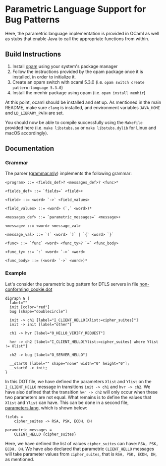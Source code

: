 # Parametric Language Support for Bug Patterns

Here, the parametric language implementation is provided in OCaml as well as stubs that enable Java to call the appropriate functions from within.

## Build Instructions

1. Install [opam](https://opam.ocaml.org) using your system's package manager
2. Follow the instructions provided by the opam package once it is installed, in order to initialize it.
3. Create an opam switch with ocaml 5.3.0 (i.e. `opam switch create pattern-language 5.3.0`)
4. Install the menhir package using opam (i.e. `opam install menhir`)

At this point, ocaml should be installed and set up.
As mentioned in the main README, make sure `clang` is installed, and environment variables `JAVA_HOME` and `LD_LIBRARY_PATH` are set.

You should now be able to compile successfully using the `Makefile` provided here (i.e. `make libstubs.so` or `make libstubs.dylib` for Linux and macOS accordingly).

## Documentation

### Grammar

The parser ([grammar.mly](grammar.mly)) implements the following grammar:

```
<program> ::= <fields_def>? <messages_def>? <func>*

<fields_def> ::= `fields=` <field>+

<field> ::= <word> `->` <field_values>

<field_values> ::= <word> (`,` <word>)*

<messages_def> ::= `parametric_messages=` <message>+

<message> ::= <word> <message_val>

<message_val> ::= `(` <word> `)` | `{` <word> `}`

<func> ::= `func` <word> <func_ty>? `=` <func_body>

<func_ty> ::= `:` <word> `->` <word>

<func_body> ::= (<word> `->` <word>)*
```

### Example

Let's consider the parametric bug pattern for DTLS servers in file [non-conforming_cookie.dot](../src/main/resources/patterns/dtls/server/parametric/non-conforming_cookie.dot)

```
digraph G {
  label=""
  init [color="red"]
  bug [shape="doublecircle"]

  init -> ch1 [label="I_CLIENT_HELLO[Xlist:=cipher_suites]"]
  init -> init [label="other"]

  ch1 -> hvr [label="O_HELLO_VERIFY_REQUEST"]

  hvr -> ch2 [label="I_CLIENT_HELLO[Ylist:=cipher_suites] where Ylist != Xlist"]

  ch2 -> bug [label="O_SERVER_HELLO"]

  __start0 [label="" shape="none" width="0" height="0"];
  __start0 -> init;
}
```

In this DOT file, we have defined the parameters `Xlist` and `Ylist` on the `I_CLIENT_HELLO` message in transitions `init -> ch1` and `hvr -> ch2`.
We have also defined that the transition `hvr -> ch2` will only occur when these two parameters are not equal.
What remains is to define the values that `Xlist` and `Ylist` can have.
This can be done in a second file, [parameters.lang](../src/main/resources/patterns/dtls/server/parametric/parameters_for_test.lang), which is shown below:

```
fields =
    cipher_suites -> RSA, PSK, ECDH, DH

parametric_messages =
    CLIENT_HELLO {cipher_suites}
```

Here, we have defined the list of values `cipher_suites` can have: `RSA, PSK, ECDH, DH`.
We have also declared that parametric `CLIENT_HELLO` messages will take parameter values from `cipher_suites`, that is `RSA, PSK, ECDH, DH`, as mentioned.

